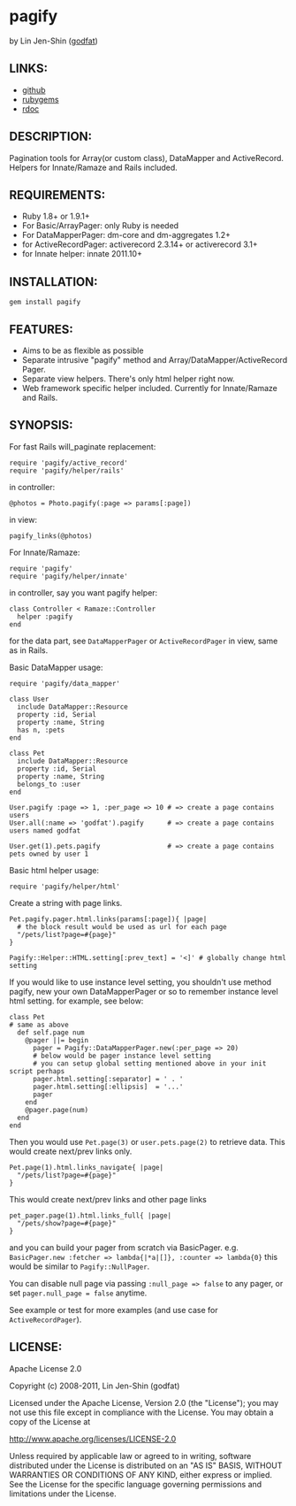 # pagify

by Lin Jen-Shin ([godfat](http://godfat.org))

## LINKS:

* [github](https://github.com/godfat/pagify)
* [rubygems](https://rubygems.org/gems/pagify)
* [rdoc](http://rdoc.info/github/godfat/pagify)

## DESCRIPTION:

Pagination tools for Array(or custom class), DataMapper and ActiveRecord.
Helpers for Innate/Ramaze and Rails included.

## REQUIREMENTS:

* Ruby 1.8+ or 1.9.1+
* For  Basic/ArrayPager: only Ruby is needed
* For   DataMapperPager: dm-core and dm-aggregates 1.2+
* for ActiveRecordPager: activerecord 2.3.14+ or activerecord 3.1+
* for     Innate helper: innate 2011.10+

## INSTALLATION:

    gem install pagify

## FEATURES:

* Aims to be as flexible as possible
* Separate intrusive "pagify" method and Array/DataMapper/ActiveRecord Pager.
* Separate view helpers. There's only html helper right now.
* Web framework specific helper included. Currently for Innate/Ramaze and Rails.

## SYNOPSIS:

For fast Rails will_paginate replacement:

    require 'pagify/active_record'
    require 'pagify/helper/rails'

in controller:

    @photos = Photo.pagify(:page => params[:page])

in view:

    pagify_links(@photos)

For Innate/Ramaze:

    require 'pagify'
    require 'pagify/helper/innate'

in controller, say you want pagify helper:

    class Controller < Ramaze::Controller
      helper :pagify
    end

for the data part, see `DataMapperPager` or `ActiveRecordPager` in view,
same as in Rails.

Basic DataMapper usage:

    require 'pagify/data_mapper'

    class User
      include DataMapper::Resource
      property :id, Serial
      property :name, String
      has n, :pets
    end

    class Pet
      include DataMapper::Resource
      property :id, Serial
      property :name, String
      belongs_to :user
    end

    User.pagify :page => 1, :per_page => 10 # => create a page contains users
    User.all(:name => 'godfat').pagify      # => create a page contains users named godfat

    User.get(1).pets.pagify                 # => create a page contains pets owned by user 1

Basic html helper usage:

    require 'pagify/helper/html'

Create a string with page links.

    Pet.pagify.pager.html.links(params[:page]){ |page|
      # the block result would be used as url for each page
      "/pets/list?page=#{page}"
    }

    Pagify::Helper::HTML.setting[:prev_text] = '<]' # globally change html setting

If you would like to use instance level setting, you shouldn't use method
pagify, new your own DataMapperPager or so to remember instance level html
setting. for example, see below:

    class Pet
    # same as above
      def self.page num
        @pager ||= begin
          pager = Pagify::DataMapperPager.new(:per_page => 20)
          # below would be pager instance level setting
          # you can setup global setting mentioned above in your init script perhaps
          pager.html.setting[:separator] = ' . '
          pager.html.setting[:ellipsis]  = '...'
          pager
        end
        @pager.page(num)
      end
    end

Then you would use `Pet.page(3)` or `user.pets.page(2)` to retrieve data.
This would create next/prev links only.

    Pet.page(1).html.links_navigate{ |page|
      "/pets/list?page=#{page}"
    }

This would create next/prev links and other page links

    pet_pager.page(1).html.links_full{ |page|
      "/pets/show?page=#{page}"
    }

and you can build your pager from scratch via BasicPager.
e.g. `BasicPager.new :fetcher => lambda{|*a|[]}, :counter => lambda{0}`
this would be similar to `Pagify::NullPager`.

You can disable null page via passing `:null_page => false` to any pager,
or set `pager.null_page = false` anytime.

See example or test for more examples (and use case for `ActiveRecordPager`).

## LICENSE:

Apache License 2.0

Copyright (c) 2008-2011, Lin Jen-Shin (godfat)

Licensed under the Apache License, Version 2.0 (the "License");
you may not use this file except in compliance with the License.
You may obtain a copy of the License at

   http://www.apache.org/licenses/LICENSE-2.0

Unless required by applicable law or agreed to in writing, software
distributed under the License is distributed on an "AS IS" BASIS,
WITHOUT WARRANTIES OR CONDITIONS OF ANY KIND, either express or implied.
See the License for the specific language governing permissions and
limitations under the License.
